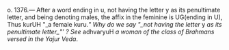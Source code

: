 o. 1376.— After a word ending in u, not having the letter y as its penultimate letter, and being denoting males, the affix in the feminine is UG(ending in U), Thus kurUH "\_a female kuru._" Why do we say "\_not having the letter_ y _as its penultimate letter\_"’ ? See_ adhvaryuH _a woman of the class of Brahmans versed in the Yajur Veda_.